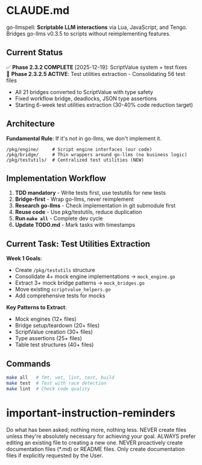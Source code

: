 # CLAUDE.md

go-llmspell: **Scriptable LLM interactions** via Lua, JavaScript, and Tengo. Bridges go-llms v0.3.5 to scripts without reimplementing features.

## Current Status

✅ **Phase 2.3.2 COMPLETE** [2025-12-19]: ScriptValue system + test fixes  
🚧 **Phase 2.3.2.5 ACTIVE**: Test utilities extraction - Consolidating 56 test files

- All 21 bridges converted to ScriptValue with type safety
- Fixed workflow bridge, deadlocks, JSON type assertions
- Starting 6-week test utilities extraction (30-40% code reduction target)

## Architecture

**Fundamental Rule**: If it's not in go-llms, we don't implement it.

```
/pkg/engine/     # Script engine interfaces (our code)
/pkg/bridge/     # Thin wrappers around go-llms (no business logic)
/pkg/testutils/  # Centralized test utilities (NEW)
```

## Implementation Workflow

1. **TDD mandatory** - Write tests first, use testutils for new tests
2. **Bridge-first** - Wrap go-llms, never reimplement  
3. **Research go-llms** - Check implementation in git submodule first
4. **Reuse code** - Use pkg/testutils, reduce duplication
5. **Run `make all`** - Complete dev cycle
6. **Update TODO.md** - Mark tasks with timestamps

## Current Task: Test Utilities Extraction

**Week 1 Goals**:
- Create `/pkg/testutils` structure
- Consolidate 4+ mock engine implementations → `mock_engine.go`
- Extract 3+ mock bridge patterns → `mock_bridges.go`
- Move existing `scriptvalue_helpers.go`
- Add comprehensive tests for mocks

**Key Patterns to Extract**:
- Mock engines (12+ files)
- Bridge setup/teardown (20+ files)
- ScriptValue creation (30+ files)
- Type assertions (25+ files)
- Table test structures (40+ files)

## Commands

```bash
make all   # fmt, vet, lint, test, build
make test  # Test with race detection  
make lint  # Check code quality
```

# important-instruction-reminders
Do what has been asked; nothing more, nothing less.
NEVER create files unless they're absolutely necessary for achieving your goal.
ALWAYS prefer editing an existing file to creating a new one.
NEVER proactively create documentation files (*.md) or README files. Only create documentation files if explicitly requested by the User.